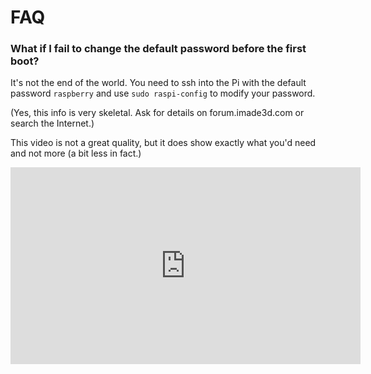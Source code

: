 # FAQ

### What if I fail to change the default password before the first boot?
It's not the end of the world. You need to ssh into the Pi with the default password `raspberry` and use `sudo raspi-config` to modify your password.

(Yes, this info is very skeletal. Ask for details on forum.imade3d.com or search the Internet.)

This video is not a great quality, but it does show exactly what you'd need and not more (a bit less in fact.)

<iframe width="560" height="315" src="https://www.youtube.com/embed/ltOUc36X-QY" frameborder="0" allow="accelerometer; autoplay; encrypted-media; gyroscope; picture-in-picture" allowfullscreen></iframe>


